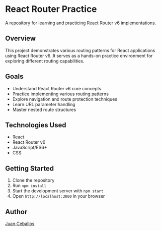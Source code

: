# React Router Practice

A repository for learning and practicing React Router v6 implementations.

## Overview

This project demonstrates various routing patterns for React applications using React Router v6. It serves as a hands-on practice environment for exploring different routing capabilities.

## Goals

- Understand React Router v6 core concepts
- Practice implementing various routing patterns
- Explore navigation and route protection techniques
- Learn URL parameter handling
- Master nested route structures

## Technologies Used

- React
- React Router v6
- JavaScript/ES6+
- CSS

## Getting Started

1. Clone the repository
2. Run `npm install`
3. Start the development server with `npm start`
4. Open `http://localhost:3000` in your browser

## Author

[Juan Ceballos](https://github.com/Juan-Ceballos)
